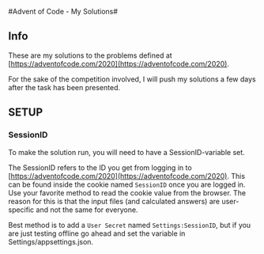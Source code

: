 #Advent of Code - My Solutions#

## Info ##

These are my solutions to the problems defined at [https://adventofcode.com/2020](https://adventofcode.com/2020).

For the sake of the competition involved, I will push my solutions a few days after the task has been presented. 


## SETUP ##

### SessionID ###

To make the solution run, you will need to have a SessionID-variable set. 

The SessionID refers to the ID you get from logging in to [https://adventofcode.com/2020](https://adventofcode.com/2020). This can be found inside the cookie named `SessionID` once you are logged in. Use your favorite method to read the cookie value from the browser. The reason for this is that the input files (and calculated answers) are user-specific and not the same for everyone.

Best method is to add a `User Secret` named `Settings:SessionID`, but if you are just testing offline go ahead and set the variable in Settings/appsettings.json.